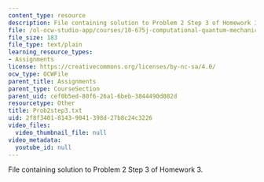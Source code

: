```yaml
---
content_type: resource
description: File containing solution to Problem 2 Step 3 of Homework 3.
file: /ol-ocw-studio-app/courses/10-675j-computational-quantum-mechanics-of-molecular-and-extended-systems-fall-2004/2f8f340181439041398d27b8c24c3226_Prob2step3.txt
file_size: 183
file_type: text/plain
learning_resource_types:
- Assignments
license: https://creativecommons.org/licenses/by-nc-sa/4.0/
ocw_type: OCWFile
parent_title: Assignments
parent_type: CourseSection
parent_uid: cef0b5ed-80f6-26a1-6beb-3844490d082d
resourcetype: Other
title: Prob2step3.txt
uid: 2f8f3401-8143-9041-398d-27b8c24c3226
video_files:
  video_thumbnail_file: null
video_metadata:
  youtube_id: null
---
```

File containing solution to Problem 2 Step 3 of Homework 3.